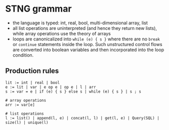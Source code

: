 # STNG grammar

- the language is typed: int, real, bool, multi-dimensional array, list
- all list operations are uninterpreted (and hence they return new lists), 
while array operations use the theory of arrays
- loops are canonicalized into `while (e) { s }` where there are no `break` or `continue` 
statements inside the loop. Such unstructured control flows 
are converted into boolean variables and then incorporated into the loop condition.

## Production rules

```
lit := int | real | bool
e := lit | var | e op e | op e | l | arr
s := var = e | if (e) { s } else s | while (e) { s } | s ; s

# array operations
arr := var[e]

# list operations
l := list() | append(l, e) | concat(l, l) | get(l, e) | Query(SQL) | size(l) | unique(l)
```
